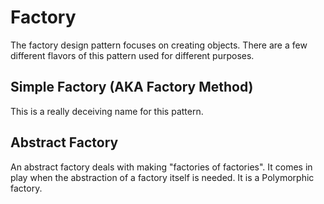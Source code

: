# Factory

The factory design pattern focuses on creating objects.  There are a few different flavors of this pattern used for different purposes.

## Simple Factory (AKA Factory Method)

This is a really deceiving name for this pattern.

## Abstract Factory

An abstract factory deals with making "factories of factories".  It comes in play when the abstraction of a factory itself is needed.  It is a Polymorphic factory.
